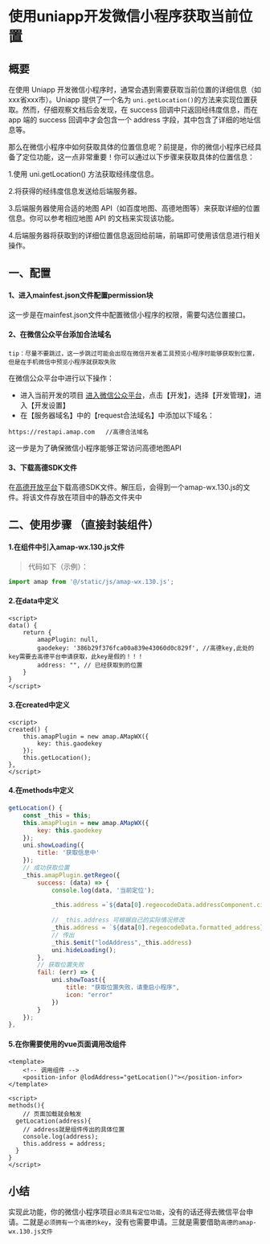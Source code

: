 # 使用uniapp开发微信小程序获取当前位置

## 概要
在使用 Uniapp 开发微信小程序时，通常会遇到需要获取当前位置的详细信息（如 xxx省xxx市）。Uniapp 提供了一个名为 `uni.getLocation()`的方法来实现位置获取。然而，仔细观察文档后会发现，在 success 回调中只返回经纬度信息，而在 app 端的 success 回调中才会包含一个 address 字段，其中包含了详细的地址信息等。

那么在微信小程序中如何获取具体的位置信息呢？前提是，你的微信小程序已经具备了定位功能，这一点非常重要！你可以通过以下步骤来获取具体的位置信息：

1.使用 uni.getLocation() 方法获取经纬度信息。

2.将获得的经纬度信息发送给后端服务器。

3.后端服务器使用合适的地图 API（如百度地图、高德地图等）来获取详细的位置信息。你可以参考相应地图 API 的文档来实现该功能。

4.后端服务器将获取到的详细位置信息返回给前端，前端即可使用该信息进行相关操作。


## 一、配置
#### 1、进入mainfest.json文件配置permission块
这一步是在mainfest.json文件中配置微信小程序的权限，需要勾选位置接口。

#### 2、在微信公众平台添加合法域名
`tip：尽量不要跳过，这一步跳过可能会出现在微信开发者工具预览小程序时能够获取到位置，但是在手机微信中预览小程序就获取失败`

在微信公众平台中进行以下操作：
*  进入当前开发的项目 [进入微信公众平台](https://mp.weixin.qq.com/)，点击【开发】，选择【开发管理】，进入【开发设置】
*  在【服务器域名】中的【request合法域名】中添加以下域名：

```http
https://restapi.amap.com   //高德合法域名
```
这一步是为了确保微信小程序能够正常访问高德地图API

#### 3、下载高德SDK文件
在[高德开放平台](https://lbs.amap.com/api/wx/download)下载高德SDK文件。解压后，会得到一个amap-wx.130.js的文件。将该文件存放在项目中的静态文件夹中

## 二、使用步骤 （直接封装组件）
#### 1.在组件中引入amap-wx.130.js文件
>代码如下（示例）：

```javascript
import amap from '@/static/js/amap-wx.130.js';
```

#### 2.在data中定义

```vue
<script>
data() {
	return {
		amapPlugin: null,
		gaodekey: '386b29f376fca00a839e43060d0c829f', //高德key,此处的key需要去高德平台申请获取，此key是假的！！！
		address: "", // 已经获取到的位置
	}
}
</script>
```

#### 3.在created中定义

```vue
<script>
created() {
	this.amapPlugin = new amap.AMapWX({
		key: this.gaodekey
	});
	this.getLocation();
},
</script>
```

#### 4.在methods中定义

```javascript
getLocation() {
    const _this = this;
    this.amapPlugin = new amap.AMapWX({
        key: this.gaodekey
    });
    uni.showLoading({
        title: '获取信息中'
    });
    // 成功获取位置
    _this.amapPlugin.getRegeo({
        success: (data) => {
            console.log(data, '当前定位');
            
            _this.address =`${data[0].regeocodeData.addressComponent.city}${data[0].regeocodeData.addressComponent.district}`;
            
            // _this.address 可根据自己的实际情况修改
            _this.address = `${data[0].regeocodeData.formatted_address}`;
			// 传出
            _this.$emit("lodAddress",_this.address)
            uni.hideLoading();
        },
        // 获取位置失败
        fail: (err) => {
            uni.showToast({
                title: "获取位置失败，请重启小程序",
                icon: "error"
            })
        }
    });
},
```

#### 5.在你需要使用的vue页面调用改组件

```vue
<template>
    <!-- 调用组件 -->
    <position-infor @lodAddress="getLocation()"></position-infor>
</template>

<script>
methods(){
	// 页面加载就会触发
  getLocation(address){
    // address就是组件传出的具体位置
    console.log(address);
    this.address = address;
  }
}
</script>

```

## 小结
实现此功能，你的微信小程序项目`必须具有定位功能`，没有的话还得去微信平台申请。二就是`必须拥有一个高德的key`，没有也需要申请。三就是需要借助`高德的amap-wx.130.js文件`
